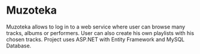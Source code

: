# Muzoteka

Muzoteka allows to log in to a web service where user can browse many tracks, albums or performers. User can also create his own playlists with his chosen tracks. Project uses ASP.NET with Entity Framework and MySQL Database.

